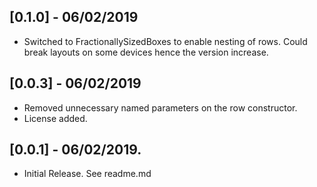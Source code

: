 ## [0.1.0] - 06/02/2019

* Switched to FractionallySizedBoxes to enable nesting of rows. Could break layouts on some devices hence the version increase.

## [0.0.3] - 06/02/2019

* Removed unnecessary named parameters on the row constructor.
* License added.

## [0.0.1] - 06/02/2019.

* Initial Release. See readme.md
